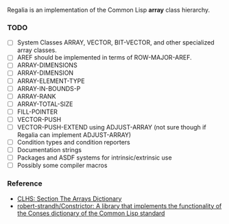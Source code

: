 Regalia is an implementation of the Common Lisp **array** class hierarchy.

### TODO

+ [ ] System Classes ARRAY, VECTOR, BIT-VECTOR, and other specialized array classes.
+ [ ] AREF should be implemented in terms of ROW-MAJOR-AREF.
+ [ ] ARRAY-DIMENSIONS
+ [ ] ARRAY-DIMENSION
+ [ ] ARRAY-ELEMENT-TYPE 
+ [ ] ARRAY-IN-BOUNDS-P
+ [ ] ARRAY-RANK
+ [ ] ARRAY-TOTAL-SIZE
+ [ ] FILL-POINTER
+ [ ] VECTOR-PUSH
+ [ ] VECTOR-PUSH-EXTEND using ADJUST-ARRAY (not sure though if Regalia can implement ADJUST-ARRAY)
+ [ ] Condition types and condition reporters
+ [ ] Documentation strings 
+ [ ] Packages and ASDF systems for intrinsic/extrinsic use
+ [ ] Possibly some compiler macros 

### Reference

+ [CLHS: Section The Arrays Dictionary](http://www.ai.mit.edu/projects/iiip/doc/CommonLISP/HyperSpec/Body/sec_the_arrays_dictionary.html)
+ [robert-strandh/Constrictor: A library that implements the functionality of the Conses dictionary of the Common Lisp standard](https://github.com/robert-strandh/Constrictor)
